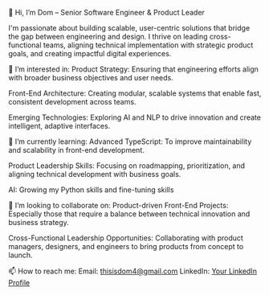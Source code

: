 👋 Hi, I’m Dom – Senior Software Engineer & Product Leader

I'm passionate about building scalable, user-centric solutions that bridge the gap between engineering and design. I thrive on leading cross-functional teams, aligning technical implementation with strategic product goals, and creating impactful digital experiences.

👀 I’m interested in:
Product Strategy: Ensuring that engineering efforts align with broader business objectives and user needs.

Front-End Architecture: Creating modular, scalable systems that enable fast, consistent development across teams.

Emerging Technologies: Exploring AI and NLP to drive innovation and create intelligent, adaptive interfaces.

🌱 I’m currently learning:
Advanced TypeScript: To improve maintainability and scalability in front-end development.

Product Leadership Skills: Focusing on roadmapping, prioritization, and aligning technical development with business goals.

AI: Growing my Python skills and fine-tuning skills

💞️ I’m looking to collaborate on:
Product-driven Front-End Projects: Especially those that require a balance between technical innovation and business strategy.

Cross-Functional Leadership Opportunities: Collaborating with product managers, designers, and engineers to bring products from concept to launch.

📫 How to reach me:
Email: thisisdom4@gmail.com
LinkedIn: [Your LinkedIn Profile](https://www.linkedin.com/in/thisisdom/)
<!---
NiqueDaSneak/NiqueDaSneak is a ✨ special ✨ repository because its `README.md` (this file) appears on your GitHub profile.
You can click the Preview link to take a look at your changes.
--->
